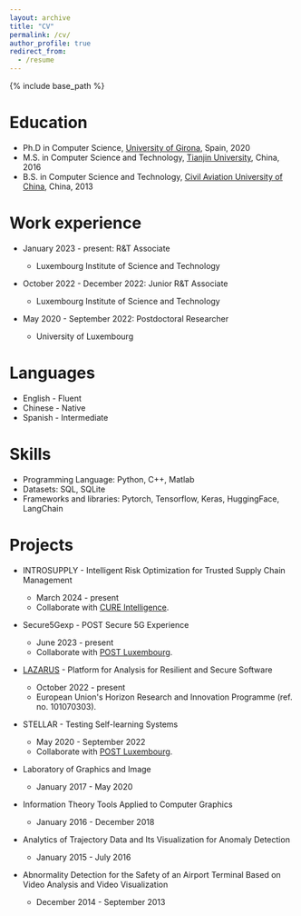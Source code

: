 ```yaml
---
layout: archive
title: "CV"
permalink: /cv/
author_profile: true
redirect_from:
  - /resume
---
```


{% include base_path %}

Education
======
* Ph.D in Computer Science, [University of Girona](https://www.udg.edu/en/), Spain, 2020
* M.S. in Computer Science and Technology, [Tianjin University](https://www.tju.edu.cn/english/index.htm), China, 2016
* B.S. in Computer Science and Technology, [Civil Aviation University of China](https://www.cauc.edu.cn/en/), China, 2013

Work experience
======
* January 2023 - present: R&T Associate
  * Luxembourg Institute of Science and Technology

* October 2022 - December 2022: Junior R&T Associate
  * Luxembourg Institute of Science and Technology

* May 2020 - September 2022: Postdoctoral Researcher
  * University of Luxembourg

Languages
======
* English - Fluent
* Chinese - Native
* Spanish - Intermediate

Skills
======
* Programming Language: Python, C++, Matlab
* Datasets: SQL, SQLite
* Frameworks and libraries: Pytorch, Tensorflow, Keras, HuggingFace, LangChain
  
Projects
======
* INTROSUPPLY - Intelligent Risk Optimization for Trusted Supply Chain Management
  * March 2024 - present 
  * Collaborate with [CURE Intelligence](https://www.cure-intelligence.com/en/home-en/). 

* Secure5Gexp - POST Secure 5G Experience
  * June 2023 - present 
  * Collaborate with [POST Luxembourg](https://www.post.lu/).

* [LAZARUS](https://lazarus-he.eu/) - Platform for Analysis for Resilient and Secure Software
  * October 2022 - present
  * European Union's Horizon Research and Innovation Programme (ref. no. 101070303). 

* STELLAR - Testing Self-learning Systems
  * May 2020 - September 2022 
  * Collaborate with [POST Luxembourg](https://www.post.lu/). 

* Laboratory of Graphics and Image
  * January 2017 - May 2020

* Information Theory Tools Applied to Computer Graphics
  * January 2016 - December 2018

* Analytics of Trajectory Data and Its Visualization for Anomaly Detection
  * January 2015 - July 2016

* Abnormality Detection for the Safety of an Airport Terminal Based on Video Analysis and Video Visualization
  * December 2014 - September 2013
